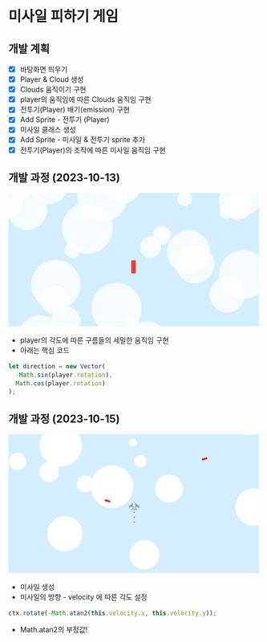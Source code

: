 # 미사일 피하기 게임

## 개발 계획

- [x] 바탕화면 띄우기
- [x] Player & Cloud 생성
- [x] Clouds 움직이기 구현
- [x] player의 움직임에 따른 Clouds 움직임 구현
- [x] 전투기(Player) 배기(emission) 구현
- [x] Add Sprite - 전투기 (Player)
- [x] 미사일 클래스 생성
- [x] Add Sprite - 미사일 & 전투기 sprite 추가
- [x] 전투기(Player)의 조작에 따른 미사일 움직임 구현

## 개발 과정 (2023-10-13)

<img src="./screen01.png" width="500">

- player의 각도에 따른 구름들의 세밀한 움직임 구현
- 아래는 핵심 코드

```js
let direction = new Vector(
  -Math.sin(player.rotation),
  Math.cos(player.rotation)
);
```

## 개발 과정 (2023-10-15)

<img src="./screen02.png" width="500">

- 미사일 생성
- 미사일의 방향 - velocity 에 따른 각도 설정

```js
ctx.rotate(-Math.atan2(this.velocity.x, this.velocity.y));
```

- Math.atan2의 부정값!
